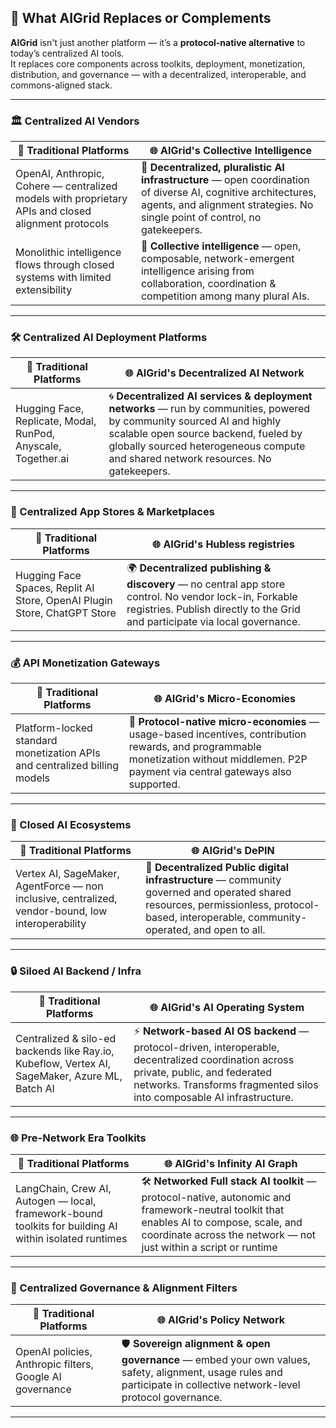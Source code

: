 ## 🧭 What AIGrid Replaces or Complements

**AIGrid** isn't just another platform — it’s a **protocol-native alternative** to today’s centralized AI tools.  
It replaces core components across toolkits, deployment, monetization, distribution, and governance — with a decentralized, interoperable, and commons-aligned stack.

---

### 🏛️ Centralized AI Vendors

| 🏢 Traditional Platforms | 🌐 AIGrid's Collective Intelligence |
|--------------------------|------------------------|
| OpenAI, Anthropic, Cohere — centralized models with proprietary APIs and closed alignment protocols | 🧠 **Decentralized, pluralistic AI infrastructure** — open coordination of diverse AI, cognitive architectures, agents, and alignment strategies. No single point of control, no gatekeepers. |
| Monolithic intelligence flows through closed systems with limited extensibility | 🤝 **Collective intelligence** — open, composable, network-emergent intelligence arising from collaboration, coordination & competition among many plural AIs. |

---

### 🛠 Centralized AI Deployment Platforms

| 🏢 Traditional Platforms | 🌐 AIGrid's Decentralized AI Network |
|--------------------------|------------------------|
| Hugging Face, Replicate, Modal, RunPod, Anyscale, Together.ai | 🌀 **Decentralized AI services & deployment networks** — run by communities, powered by community sourced AI and highly scalable open source backend, fueled by globally sourced heterogeneous compute and shared network resources. No gatekeepers. |

---

### 🛒 Centralized App Stores & Marketplaces

| 🏢 Traditional Platforms | 🌐 AIGrid's Hubless registries |
|--------------------------|------------------------|
| Hugging Face Spaces, Replit AI Store, OpenAI Plugin Store, ChatGPT Store | 🌍 **Decentralized publishing & discovery** — no central app store control. No vendor lock-in, Forkable registries. Publish directly to the Grid and participate via local governance. |

---

### 💰 API Monetization Gateways

| 🏢 Traditional Platforms | 🌐 AIGrid's Micro-Economies |
|--------------------------|------------------------|
| Platform-locked standard monetization APIs and centralized billing models | 💸 **Protocol-native micro-economies** — usage-based incentives, contribution rewards, and programmable monetization without middlemen. P2P payment via central gateways also supported.|

---

### 🚧 Closed AI Ecosystems

| 🏢 Traditional Platforms | 🌐 AIGrid's DePIN |
|--------------------------|------------------------|
| Vertex AI, SageMaker, AgentForce — non inclusive, centralized, vendor-bound, low interoperability | 🔗 **Decentralized Public digital infrastructure** — community governed and operated shared resources, permissionless, protocol-based, interoperable, community-operated, and open to all. |

---

### 🔒 Siloed AI Backend / Infra

| 🏢 Traditional Platforms | 🌐 AIGrid's AI Operating System |
|--------------------------|------------------------|
| Centralized & silo-ed backends like Ray.io, Kubeflow, Vertex AI, SageMaker, Azure ML, Batch AI | ⚡️ **Network-based AI OS backend** — protocol-driven, interoperable, decentralized coordination across private, public, and federated networks. Transforms fragmented silos into composable AI infrastructure. |

---

### 🌐 Pre-Network Era Toolkits

| 🧰 Traditional Platforms | 🌐 AIGrid's Infinity AI Graph |
|--------------------------|------------------------|
| LangChain, Crew AI, Autogen — local, framework-bound toolkits for building AI within isolated runtimes| 🛠 **Networked Full stack AI toolkit** — protocol-native, autonomic and framework-neutral toolkit that enables AI to compose, scale, and coordinate across the network — not just within a script or runtime |

---

### 🔐 Centralized Governance & Alignment Filters

| 🏢 Traditional Platforms | 🌐 AIGrid's Policy Network |
|--------------------------|------------------------|
| OpenAI policies, Anthropic filters, Google AI governance | 🛡 **Sovereign alignment & open governance** — embed your own values, safety, alignment, usage rules and participate in collective network-level protocol governance. |

---
